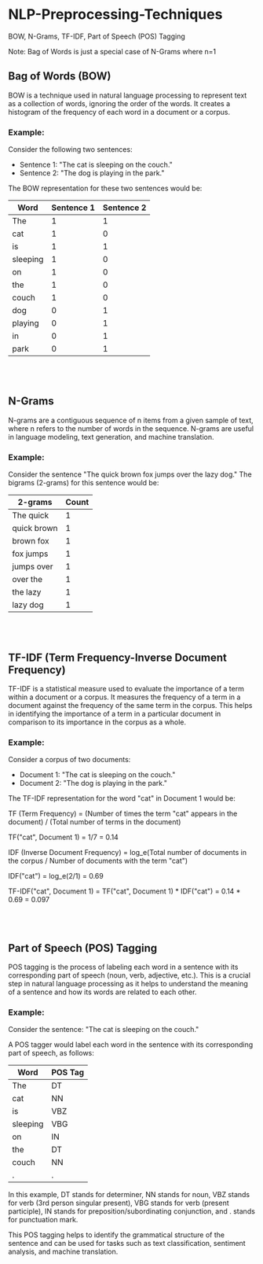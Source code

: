# NLP-Preprocessing-Techniques
BOW, N-Grams, TF-IDF, Part of Speech (POS) Tagging

Note: Bag of Words is just a special case of N-Grams where n=1


## Bag of Words (BOW)
BOW is a technique used in natural language processing to represent text as a collection of words, ignoring the order of the words. It creates a histogram of the frequency of each word in a document or a corpus. 

### Example:
Consider the following two sentences: 
- Sentence 1: "The cat is sleeping on the couch."
- Sentence 2: "The dog is playing in the park."

The BOW representation for these two sentences would be: 

| Word  | Sentence 1 | Sentence 2 |
|-------|------------|------------|
| The   | 1          | 1          |
| cat   | 1          | 0          |
| is    | 1          | 1          |
| sleeping | 1          | 0          |
| on    | 1          | 0          |
| the   | 1          | 0          |
| couch | 1          | 0          |
| dog   | 0          | 1          |
| playing | 0          | 1          |
| in    | 0          | 1          |
| park  | 0          | 1          |


<br><br>

## N-Grams
N-grams are a contiguous sequence of n items from a given sample of text, where n refers to the number of words in the sequence. N-grams are useful in language modeling, text generation, and machine translation.

### Example:
Consider the sentence "The quick brown fox jumps over the lazy dog." The bigrams (2-grams) for this sentence would be:

| 2-grams | Count |
|---------|-------|
| The quick | 1     |
| quick brown | 1     |
| brown fox | 1     |
| fox jumps | 1     |
| jumps over | 1     |
| over the | 1     |
| the lazy | 1     |
| lazy dog | 1     |

<br><br>

## TF-IDF (Term Frequency-Inverse Document Frequency)
TF-IDF is a statistical measure used to evaluate the importance of a term within a document or a corpus. It measures the frequency of a term in a document against the frequency of the same term in the corpus. This helps in identifying the importance of a term in a particular document in comparison to its importance in the corpus as a whole.

### Example:
Consider a corpus of two documents:
- Document 1: "The cat is sleeping on the couch."
- Document 2: "The dog is playing in the park."

The TF-IDF representation for the word "cat" in Document 1 would be:

TF (Term Frequency) = (Number of times the term "cat" appears in the document) / (Total number of terms in the document)

TF("cat", Document 1) = 1/7 = 0.14

IDF (Inverse Document Frequency) = log_e(Total number of documents in the corpus / Number of documents with the term "cat")

IDF("cat") = log_e(2/1) = 0.69

TF-IDF("cat", Document 1) = TF("cat", Document 1) * IDF("cat") = 0.14 * 0.69 = 0.097

<br><br>

## Part of Speech (POS) Tagging

POS tagging is the process of labeling each word in a sentence with its corresponding part of speech (noun, verb, adjective, etc.). This is a crucial step in natural language processing as it helps to understand the meaning of a sentence and how its words are related to each other.

### Example:
Consider the sentence: "The cat is sleeping on the couch."

A POS tagger would label each word in the sentence with its corresponding part of speech, as follows:

| Word     | POS Tag |
|----------|---------|
| The      | DT      |
| cat      | NN      |
| is       | VBZ     |
| sleeping | VBG     |
| on       | IN      |
| the      | DT      |
| couch    | NN      |
| .        | .       |

In this example, DT stands for determiner, NN stands for noun, VBZ stands for verb (3rd person singular present), VBG stands for verb (present participle), IN stands for preposition/subordinating conjunction, and . stands for punctuation mark. 

This POS tagging helps to identify the grammatical structure of the sentence and can be used for tasks such as text classification, sentiment analysis, and machine translation.

